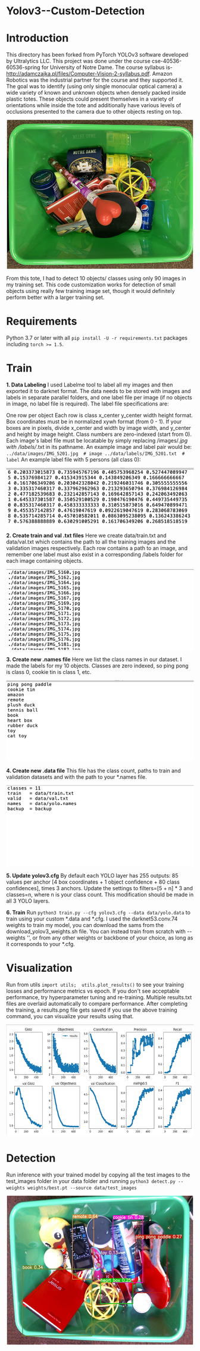 # Yolov3--Custom-Detection

# Introduction

This directory has been forked from PyTorch YOLOv3 software developed by Ultralytics LLC. This project was done under the course cse-40536-60536-spring for University of Notre Dame. The course syllabus is- http://adamczajka.pl/files/Computer-Vision-2-syllabus.pdf. Amazon Robotics was the industrial partner for the course and they supported it.
The goal was to identify (using only single monocular optical camera) a wide variety of known and unknown objects when densely packed inside plastic totes. These objects could present themselves in a variety of orientations while inside the tote and additionally have various levels of occlusions presented to the camera due to other objects resting on top.

<p align="center"> <img src="image1.jpg" width="500" height="400"/> </p>

From this tote, I had to detect 10 objects/ classes using only 90 images in my training set. This code customization works for detection of small objects using really few training image set, though it would definitely perform better with a larger training set.

# Requirements

Python 3.7 or later with all `pip install -U -r requirements.txt` packages including `torch >= 1.5`.

# Train
**1. Data Labeling** 
I used Labelme tool to label all my images and then exported it to darknet format. The data needs to be stored with images and labels in separate parallel folders, and one label file per image (if no objects in image, no label file is required). The label file specifications are:

One row per object
Each row is class x_center y_center width height format.
Box coordinates must be in normalized xywh format (from 0 - 1). If your boxes are in pixels, divide x_center and width by image width, and y_center and height by image height.
Class numbers are zero-indexed (start from 0).
Each image's label file must be locatable by simply replacing /images/*.jpg with /labels/*.txt in its pathname. An example image and label pair would be:
`
../data/images/IMG_5201.jpg  # image
../data/labels/IMG_5201.txt  # label
`
An example label file with 5 persons (all class 0):
<p align="center"> <img src="label.jpg"/> </p>

**2. Create train and val .txt files**
Here we create data/train.txt and data/val.txt which contains the path to all the training images and the validation images respectively. Each row contains a path to an image, and remember one label must also exist in a corresponding /labels folder for each image containing objects.
<p align="center"> <img src="image2.jpg"/> </p>

**3. Create new .names file** 
Here we list the class names in our dataset. I made the labels for my 10 objects. Classes are zero indexed, so ping pong is class 0, cookie tin is class 1, etc.
<p align="center"> <img src="image3.jpg"/></p>

**4. Create new .data file**
This file has the class count, paths to train and validation datasets and with the path to your *.names file.
<p align="center"> <img src="image4.jpg"/> </p>


**5. Update yolov3.cfg**
By default each YOLO layer has 255 outputs: 85 values per anchor [4 box coordinates + 1 object confidence + 80 class confidences], times 3 anchors. Update the settings to filters=[5 + n] * 3 and classes=n, where n is your class count. This modification should be made in all 3 YOLO layers.

**6. Train** 
Run 
`python3 train.py --cfg yolov3.cfg --data data/yolo.data`
to train using your custom *.data and *.cfg. I used the darknet53.conv.74 weights to train my model, you can download the sams from the download_yolov3_weights.sh file. You can instead train from scratch with --weights '', or from any other weights or backbone of your choice, as long as it corresponds to your *.cfg.

# Visualization

Run from utils 
`import utils; 
utils.plot_results()` 
to see your training losses and performance metrics vs epoch. If you don't see acceptable performance, try hyperparameter tuning and re-training. Multiple results.txt files are overlaid automatically to compare performance. After completing the training, a results.png file gets saved if you use the above training command, you can visualize your results using that.
<p align="center"> <img src="image5.jpg" width="700" height="300"/> </p>

# Detection

Run inference with your trained model by copying all the test images to the test_images folder in your data folder and running
`python3 detect.py --weights weights/best.pt --source data/test_images`

<p align="center"> <img src="image6.jpg" width="500" height="400"/> </p>
